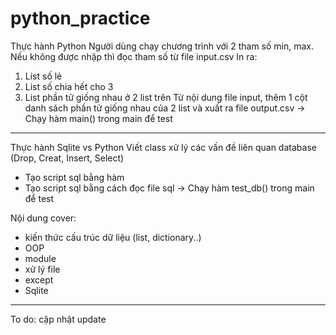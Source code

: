# python_practice

Thực hành Python
Người dùng chạy chương trình với 2 tham số min, max. Nếu không được nhập thì đọc tham số từ file input.csv
In ra:
  1. List số lẻ
  2. List số chia hết cho 3
  3. List phần tử giống nhau ở 2 list trên
Từ nội dung file input, thêm 1 cột danh sách phần tử giống nhau của 2 list và xuất ra file output.csv
-> Chạy hàm main() trong main để test
--------------------------------------------------------------------------------------
Thực hành Sqlite vs Python
Viết class xử lý các vấn đề liên quan database (Drop, Creat, Insert, Select)
- Tạo script sql bằng hàm
- Tạo script sql bằng cách đọc file sql
-> Chạy hàm test_db() trong main để test
  
 Nội dung cover:
*  kiến thức cấu trúc dữ liệu (list, dictionary..)
*  OOP
*  module
*  xử lý file
*  except
*  Sqlite
--------------------------------------------------------------------------------------
To do:
cập nhật update

